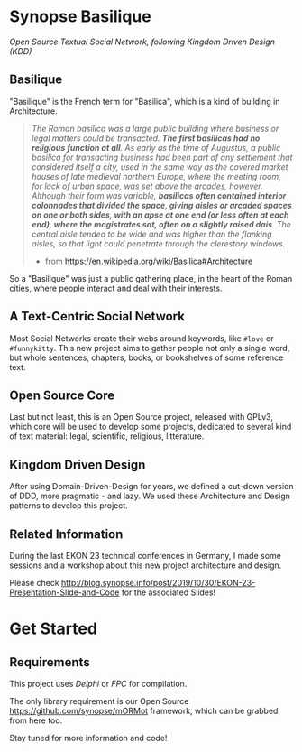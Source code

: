 # Synopse Basilique

*Open Source Textual Social Network, following Kingdom Driven Design (KDD)*

## Basilique

"Basilique" is the French term for "Basilica", which is a kind of building in Architecture.

> *The Roman basilica was a large public building where business or legal matters could be transacted. **The first basilicas had no religious function at all**. As early as the time of Augustus, a public basilica for transacting business had been part of any settlement that considered itself a city, used in the same way as the covered market houses of late medieval northern Europe, where the meeting room, for lack of urban space, was set above the arcades, however. Although their form was variable, **basilicas often contained interior colonnades that divided the space, giving aisles or arcaded spaces on one or both sides, with an apse at one end (or less often at each end), where the magistrates sat, often on a slightly raised dais**. The central aisle tended to be wide and was higher than the flanking aisles, so that light could penetrate through the clerestory windows.*
> - from https://en.wikipedia.org/wiki/Basilica#Architecture

So a "Basilique" was just a public gathering place, in the heart of the Roman cities, where people interact and deal with their interests.

## A Text-Centric Social Network

Most Social Networks create their webs around keywords, like `#love` or `#funnykitty`. This new project aims to gather people not only a single word, but whole sentences, chapters, books, or bookshelves of some reference text.

## Open Source Core

Last but not least, this is an Open Source project, released with GPLv3, which core will be used to develop some projects, dedicated to several kind of text material: legal, scientific, religious, litterature.

## Kingdom Driven Design

After using Domain-Driven-Design for years, we defined a cut-down version of DDD, more pragmatic - and lazy. We used these Architecture and Design patterns to develop this project.

## Related Information

During the last EKON 23 technical conferences in Germany, I made some sessions and a workshop about this new project architecture and design.

Please check http://blog.synopse.info/post/2019/10/30/EKON-23-Presentation-Slide-and-Code for the associated Slides!

# Get Started

## Requirements

This project uses *Delphi* or *FPC* for compilation.

The only library requirement is our Open Source https://github.com/synopse/mORMot framework, which can be grabbed from here too.

Stay tuned for more information and code!

